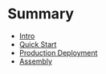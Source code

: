 # Summary

- [Intro](./intro.md)
- [Quick Start](./quickstart.md)
- [Production Deployment](./production-deployment.md)
- [Assembly](./assembly.md)
